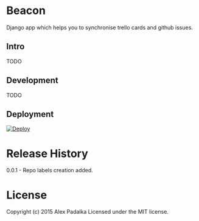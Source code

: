# Beacon

Django app which helps you to synchronise trello cards and github issues.
 
## Intro

TODO

## Development

TODO

## Deployment

[![Deploy](https://www.herokucdn.com/deploy/button.png)](https://heroku.com/deploy)

# Release History

0.0.1 - Repo labels creation added.

# License

Copyright (c) 2015 Alex Padalka
Licensed under the MIT license.